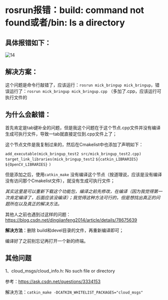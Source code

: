 # rosrun报错：build: command not found或者/bin: Is a directory

## 具体报错如下：

![14](/home/nuc/Desktop/SLAM/slam_car/IMG/14.png)

## 解决方案：

这个问题是命令行敲错了，应该运行：`rosrun mick_bringup mick_bringup`，错误运行了：`rosrun mick_bringup mick_bringup.cpp`   （多加了.cpp，应该运行可执行文件的

## 为什么会敲错：

首先肯定是tab键补全的问题，但是我这个问题在于这个节点.cpp文件并没有编译生成可执行文件，导致一tab就直接定位到.cpp文件上了；

这个节点文件是我复制过来的，然后在Cmakelist中也添加了声明如下：

`add_executable(mick_bringup_test2 src/mick_bringup_test2.cpp)`
`target_link_libraries(mick_bringup_test2`
	`${catkin_LIBRARIES}`
	`${OpenCV_LIBRARIES}`
`)`

但是添加之后，使用`catkin_make` 没有编译这个节点（按道理说，应该是没有编译没有访问那个Cmakelist文件），就没有生成可执行文件；

*其实这里是可以重新下载这个功能包，编译之前先修改，在编译（因为我觉得第一次肯定编译了，后面应该没编译）；我觉得这种方法可行的，但是想找出真正的问题所在以及真正的解决方法。*

其他人之前也遇到过这样的问题：https://blog.csdn.net/dingjianfeng2014/article/details/78675639

**解决方法**：删除 build和devel目录的文件，再重新编译即可；

编译好了之前别忘记再打开一个新的终端。

## 其他问题

1、cloud_msgs/cloud_info.h: No such file or directory

参考：https://ask.csdn.net/questions/3334153

解决方法：`catkin_make -DCATKIN_WHITELIST_PACKAGES="cloud_msgs"`


